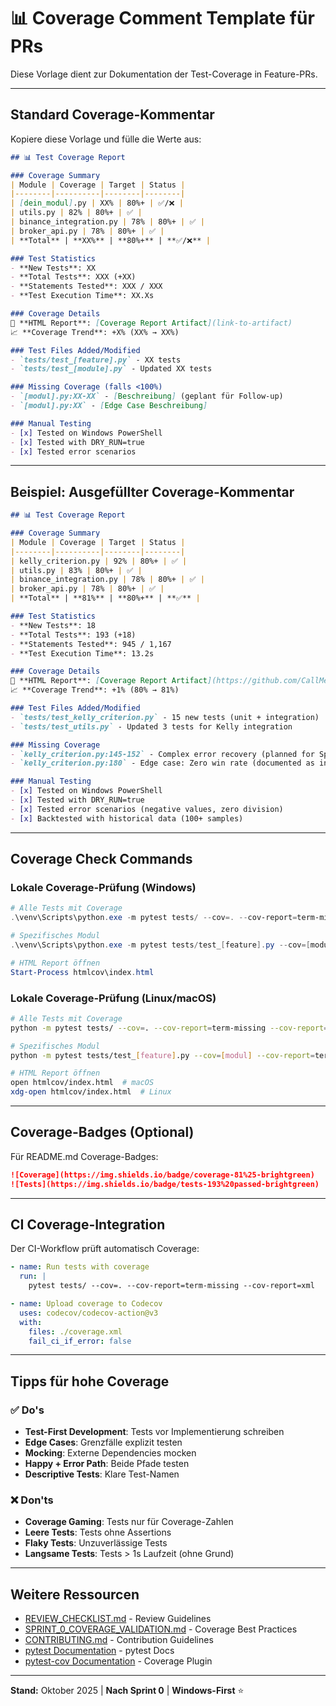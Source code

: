 # 📊 Coverage Comment Template für PRs

Diese Vorlage dient zur Dokumentation der Test-Coverage in Feature-PRs.

---

## Standard Coverage-Kommentar

Kopiere diese Vorlage und fülle die Werte aus:

```markdown
## 📊 Test Coverage Report

### Coverage Summary
| Module | Coverage | Target | Status |
|--------|----------|--------|--------|
| [dein_modul].py | XX% | 80%+ | ✅/❌ |
| utils.py | 82% | 80%+ | ✅ |
| binance_integration.py | 78% | 80%+ | ✅ |
| broker_api.py | 78% | 80%+ | ✅ |
| **Total** | **XX%** | **80%+** | **✅/❌** |

### Test Statistics
- **New Tests**: XX
- **Total Tests**: XXX (+XX)
- **Statements Tested**: XXX / XXX
- **Test Execution Time**: XX.Xs

### Coverage Details
📂 **HTML Report**: [Coverage Report Artifact](link-to-artifact)
📈 **Coverage Trend**: +X% (XX% → XX%)

### Test Files Added/Modified
- `tests/test_[feature].py` - XX tests
- `tests/test_[module].py` - Updated XX tests

### Missing Coverage (falls <100%)
- `[modul].py:XX-XX` - [Beschreibung] (geplant für Follow-up)
- `[modul].py:XX` - [Edge Case Beschreibung]

### Manual Testing
- [x] Tested on Windows PowerShell
- [x] Tested with DRY_RUN=true
- [x] Tested error scenarios
```

---

## Beispiel: Ausgefüllter Coverage-Kommentar

```markdown
## 📊 Test Coverage Report

### Coverage Summary
| Module | Coverage | Target | Status |
|--------|----------|--------|--------|
| kelly_criterion.py | 92% | 80%+ | ✅ |
| utils.py | 83% | 80%+ | ✅ |
| binance_integration.py | 78% | 80%+ | ✅ |
| broker_api.py | 78% | 80%+ | ✅ |
| **Total** | **81%** | **80%+** | **✅** |

### Test Statistics
- **New Tests**: 18
- **Total Tests**: 193 (+18)
- **Statements Tested**: 945 / 1,167
- **Test Execution Time**: 13.2s

### Coverage Details
📂 **HTML Report**: [Coverage Report Artifact](https://github.com/CallMeMell/ai.traiding/actions/runs/12345/artifacts/67890)
📈 **Coverage Trend**: +1% (80% → 81%)

### Test Files Added/Modified
- `tests/test_kelly_criterion.py` - 15 new tests (unit + integration)
- `tests/test_utils.py` - Updated 3 tests for Kelly integration

### Missing Coverage
- `kelly_criterion.py:145-152` - Complex error recovery (planned for Sprint 2)
- `kelly_criterion.py:180` - Edge case: Zero win rate (documented as invalid)

### Manual Testing
- [x] Tested on Windows PowerShell
- [x] Tested with DRY_RUN=true
- [x] Tested error scenarios (negative values, zero division)
- [x] Backtested with historical data (100+ samples)
```

---

## Coverage Check Commands

### Lokale Coverage-Prüfung (Windows)

```powershell
# Alle Tests mit Coverage
.\venv\Scripts\python.exe -m pytest tests/ --cov=. --cov-report=term-missing --cov-report=html -v

# Spezifisches Modul
.\venv\Scripts\python.exe -m pytest tests/test_[feature].py --cov=[modul] --cov-report=term-missing -v

# HTML Report öffnen
Start-Process htmlcov\index.html
```

### Lokale Coverage-Prüfung (Linux/macOS)

```bash
# Alle Tests mit Coverage
python -m pytest tests/ --cov=. --cov-report=term-missing --cov-report=html -v

# Spezifisches Modul
python -m pytest tests/test_[feature].py --cov=[modul] --cov-report=term-missing -v

# HTML Report öffnen
open htmlcov/index.html  # macOS
xdg-open htmlcov/index.html  # Linux
```

---

## Coverage-Badges (Optional)

Für README.md Coverage-Badges:

```markdown
![Coverage](https://img.shields.io/badge/coverage-81%25-brightgreen)
![Tests](https://img.shields.io/badge/tests-193%20passed-brightgreen)
```

---

## CI Coverage-Integration

Der CI-Workflow prüft automatisch Coverage:

```yaml
- name: Run tests with coverage
  run: |
    pytest tests/ --cov=. --cov-report=term-missing --cov-report=xml

- name: Upload coverage to Codecov
  uses: codecov/codecov-action@v3
  with:
    files: ./coverage.xml
    fail_ci_if_error: false
```

---

## Tipps für hohe Coverage

### ✅ Do's
- **Test-First Development**: Tests vor Implementierung schreiben
- **Edge Cases**: Grenzfälle explizit testen
- **Mocking**: Externe Dependencies mocken
- **Happy + Error Path**: Beide Pfade testen
- **Descriptive Tests**: Klare Test-Namen

### ❌ Don'ts
- **Coverage Gaming**: Tests nur für Coverage-Zahlen
- **Leere Tests**: Tests ohne Assertions
- **Flaky Tests**: Unzuverlässige Tests
- **Langsame Tests**: Tests > 1s Laufzeit (ohne Grund)

---

## Weitere Ressourcen

- [REVIEW_CHECKLIST.md](.github/REVIEW_CHECKLIST.md) - Review Guidelines
- [SPRINT_0_COVERAGE_VALIDATION.md](../SPRINT_0_COVERAGE_VALIDATION.md) - Coverage Best Practices
- [CONTRIBUTING.md](../CONTRIBUTING.md) - Contribution Guidelines
- [pytest Documentation](https://docs.pytest.org/) - pytest Docs
- [pytest-cov Documentation](https://pytest-cov.readthedocs.io/) - Coverage Plugin

---

**Stand:** Oktober 2025 | **Nach Sprint 0** | **Windows-First** ⭐
